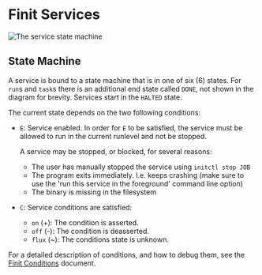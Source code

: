 Finit Services
==============

![The service state machine](svc-machine.png "The service state machine")

State Machine
-------------

A service is bound to a state machine that is in one of six (6) states.
For `run`s and `task`s there is an additional end state called `DONE`,
not shown in the diagram for brevity.  Services start in the `HALTED`
state.

The current state depends on the two following conditions:

* `E`: Service enabled. In order for `E` to be satisfied, the service
  must be allowed to run in the current runlevel and not be stopped.
  
  A service may be stopped, or blocked, for several reasons:

  - The user has manually stopped the service using `initctl stop JOB`
  - The program exits immediately. I.e. keeps crashing (make sure to use
    the 'run this service in the foreground' command line option)
  - The binary is missing in the filesystem

* `C`: Service conditions are satisfied:

  - `on` (+): The condition is asserted.
  - `off` (-): The condition is deasserted.
  - `flux` (~): The conditions state is unknown.

For a detailed description of conditions, and how to debug them,
see the [Finit Conditions](conditions.md) document.
